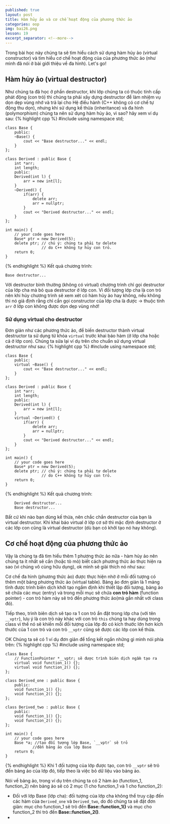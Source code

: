 ```yaml
---
published: true
layout: post
title: Hàm hủy ảo và cơ chế hoạt động của phương thức ảo
categories: oop
img: bai26.png
lesson: 19
excerpt_separator: <!--more-->
---
```

Trong bài học này chúng ta sẽ tìm hiểu cách sử dụng hàm hủy ảo (virtual constructor) và tìm hiểu cơ chế hoạt động của của phương thức ảo (như mình đã nói ở bài giới thiệu về đa hình). Let's go!<!--more-->
## Hàm hủy ảo (virtual destructor)
Như chúng ta đã học ở phần destructor, khi lớp chúng ta có thuộc tính cấp phát động (con trỏ) thì chúng ta phải xây dựng destructor để làm nhiệm vụ dọn dẹp vùng nhớ và trả lại cho Hệ điều hành (C++ không có cơ chế tự động thu dọn), nhưng khi sử dụng kế thừa (inheritance) và đa hình (polymorphism) chúng ta nên sử dụng hàm hủy ảo, vì sao? hãy xem ví dụ sau:
{% highlight cpp %}
    #include <iostream>
    using namespace std;
     
    class Base {
    	public:
    	~Base() {
    		cout << "Base destructor..." << endl;
    	}
    };
     
    class Derived : public Base {
    	int *arr;
    	int length;
    	public:
    	Derived(int l) {
    		arr = new int[l];
    	}
    	~Derived() {
    		if(arr) {
    			delete arr;
    			arr = nullptr;
    		}
    		cout << "Derived destructor..." << endl;
    	}
    };
     
    int main() {
    	// your code goes here
    	Base* ptr = new Derived(5);
    	delete ptr; // chú ý: chúng ta phải tự delete
    				// do C++ không tự hủy con trỏ.
    	return 0;
    }
{% endhighlight %}
Kết quả chương trình: 

	Base destructor...

Với destructor bình thường (không có virtual) chương trình chỉ gọi destructor của lớp cha mà bỏ qua destructor ở lớp con. Vì đối tượng lớp cha là con trỏ nên khi hủy chương trình sẽ xem xét có hàm hủy ảo hay không, nếu không thì nó giả định rằng chỉ cần gọi constructor của lớp cha là được -> thuộc tính `arr` ở lớp con không được dọn dẹp vùng nhớ!

### Sử dụng virtual cho destructor
Đơn giản như các phương thức ảo, để biến destructor thành virtual destructor ta sử dụng từ khóa `virtual` trước khai báo hàm (ở lớp cha hoặc cả ở lớp con). Chúng ta sửa lại ví dụ trên cho chuẩn sử dụng virtual destructor như sau:
{% highlight cpp %}
    #include <iostream>
    using namespace std;
     
    class Base {
    	public:
    	virtual ~Base() {
    		cout << "Base destructor..." << endl;
    	}
    };
     
    class Derived : public Base {
    	int *arr;
    	int length;
    	public:
    	Derived(int l) {
    		arr = new int[l];
    	}
    	virtual ~Derived() {
    		if(arr) {
    			delete arr;
    			arr = nullptr;
    		}
    		cout << "Derived destructor..." << endl;
    	}
    };
     
    int main() {
    	// your code goes here
    	Base* ptr = new Derived(5);
    	delete ptr; // chú ý: chúng ta phải tự delete
    				// do C++ không tự hủy con trỏ.
    	return 0;
    }
{% endhighlight %}
Kết quả chương trình:
  
		Derived destructor...
		Base destructor...


<div class="alert alert-info">
Bất cứ khi nào bạn dùng kế thừa, nên chắc chắn destructor của bạn là virtual destructor. Khi khai báo virtual ở lớp cơ sở thì mặc định destructor ở các lớp con cũng là virtual destructor (dù bạn có khởi tạo nó hay không).
</div>
 
## Cơ chế hoạt động của phương thức ảo
Vậy là chúng ta đã tìm hiểu thêm 1 phương thức ảo nữa - hàm hủy ảo nên chúng ta ít nhất sẽ cần (hoặc tò mò) biết cách phương thức ảo thực hiện ra sao (vì chúng vô cùng hữu dụng), ok mình sẽ giải thích nó như sau:

Cơ chế đa hình (phương thức ảo) được thực hiện nhờ ở mỗi đối tượng có thêm một bảng phương thức ảo (virtual table). Bảng ảo đơn giản là 1 mảng tĩnh được trình biên dịch khởi tạo ngầm định khi thiết lập đối tượng, bảng ảo sẽ chứa các mục (entry) và trong mỗi mục sẽ chứa **con trỏ hàm** (function pointer) - con trỏ hàm này sẽ trỏ đến phương thức ảo(mà gần nhất với class đó).

Tiếp theo, trình biên dịch sẽ tạo ra 1 con trỏ ẩn đặt trong lớp cha (với tên `__vptr`), lưu ý là con trỏ này khác với con trỏ `this` chúng ta hay dùng trong class vì thế nó sẽ khiến mỗi đối tượng của lớp đó có kích thước lớn hơn kích thước của 1 con trỏ và con trỏ `__vptr` cũng sẽ được các lớp con kế thừa.
  
OK Chúng ta sẽ có 1 ví dụ đơn giản để tổng kết ngắn những gì mình nói phía trên:
{% highlight cpp %}
    #include <iostream>
    using namespace std;
     
    class Base {
    	// FunctionPointer *__vptr; sẽ được trình biên dịch ngầm tạo ra
        virtual void function_1() {};
        virtual void function_2() {};
    };
     
    class Derived_one : public Base {
    	public:
    	void function_1() {};
    	void function_2() {};	
    };
     
    class Derived_two : public Base {
    	public:
    	void function_1() {};
    	void function_2() {};
    };
     
    int main() {
    	// your code goes here
  		Base *a; //tạo đối tượng lớp Base, `__vptr` sẽ trỏ
  				//đến bảng ảo của lớp Base
    	return 0;
    }
{% endhighlight %}
Khi 1 đối tượng của lớp được tạo, con trỏ `__vptr` sẽ trỏ đến bảng ảo của lớp đó, tiếp theo là việc bỏ dữ liệu vào bảng ảo.
  
Nói về bảng ảo, trong ví dụ trên chúng ta có 2 hàm ảo (function_1, function_2) nên bảng ảo sẽ có 2 mục (1 cho function_1 và 1 cho function_2):
  - Đối với lớp Base (lớp cha): đối tượng của lớp cha không thể truy cập đến các hàm của `Derived_one` và `Derived_two`, do đó chúng ta sẽ đặt đơn giản: mục cho function_1 sẽ trỏ đến **Base::function_1()** và mục cho function_2 thì trỏ đến **Base::function_2()**.
  -